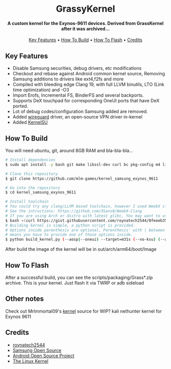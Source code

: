 
<h1 align="center">
  GrassyKernel
  <br>
</h1>

<h4 align="center">A custom kernel for the Exynos-9611 devices. Derived from GrassKernel after it was archived...</h4>

<p align="center">
  <a href="#key-features">Key Features</a> •
  <a href="#how-to-build">How To Build</a> •
  <a href="#how-to-flash">How To Flash</a> •
  <a href="#credits">Credits</a>
</p>

## Key Features

* Disable Samsung securities, debug drivers, etc modifications
* Checkout and rebase against Android common kernel source, Removing Samsung additions to drivers like ext4,f2fs and more
* Compiled with bleeding edge Clang 19, with full LLVM binutils, LTO (Link time optimization) and -O3  
* Import Erofs, Incremental FS, BinderFS and several backports.
* Supports DeX touchpad for corresponding OneUI ports that have DeX ported.
* Lot of debug codes/configuration Samsung added are removed.
* Added [wireguard](https://www.wireguard.com/) driver, an open-source VPN driver in-kernel
* Added [KernelSU](https://kernelsu.org/)

## How To Build

You will need ubuntu, git, around 8GB RAM and bla-bla-bla...

```bash
# Install dependencies
$ sudo apt install -y bash git make libssl-dev curl bc pkg-config m4 libtool automake autoconf

# Clone this repository
$ git clone https://github.com/mlm-games/kernel_samsung_exynos_9611

# Go into the repository
$ cd kernel_samsung_exynos_9611

# Install toolchain
# You could try any clang/LLVM based toolchain, however I used WeebX clang 19-rc4
# See the intructions: https://github.com/XSans0/WeebX-Clang
# If you are using Arch or distro with latest glibc, You may want to use antman instead.
$ bash <(curl https://gist.githubusercontent.com/roynatech2544/0feeeb35a6d1782b186990ff2a0b3657/raw/b170134a94dac3594df506716bc7b802add2724b/setup.sh)
# Building kernel is simple, a python script is provided.
# Options inside parenthesis are optional, Parenthesis' with | between 
# means you have to provide one of those options inside.
$ python build_kernel.py (--aosp|--oneui) --target=m31s (--no-ksu) (--allow-dirty)
```

After build the image of the kernel will be in out/arch/arm64/boot/Image

## How To Flash

After a successful build, you can see the scripts/packaging/Grass*.zip archive.
This is your kernel. Just flash it via TWRP or adb sideload

## Other notes

Check out MrImmortal09's [kernel](https://github.com/MrImmortal09/android_kernel_samsung_universal9611) source for WIP? kali nethunter kernel for Exynos 9611

## Credits

- [roynatech2544](https://github.com/roynatech2544)
- [Samsung Open Source](https://opensource.samsung.com/)
- [Android Open Source Project](https://source.android.com/)
- [The Linux Kernel](https://www.kernel.org/)


